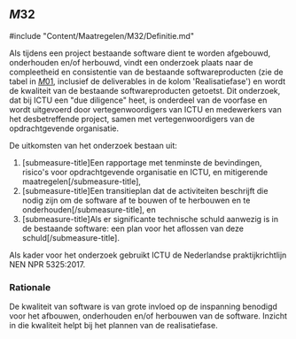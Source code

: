 ## $M32$

#include "Content/Maatregelen/M32/Definitie.md"

Als tijdens een project bestaande software dient te worden afgebouwd, onderhouden en/of herbouwd, vindt een onderzoek plaats naar de compleetheid en consistentie van de bestaande softwareproducten (zie de tabel in [$M01$](#m01), inclusief de deliverables in de kolom 'Realisatiefase') en wordt de kwaliteit van de bestaande softwareproducten getoetst. Dit onderzoek, dat bij ICTU een "due diligence" heet, is onderdeel van de voorfase en wordt uitgevoerd door vertegenwoordigers van ICTU en medewerkers van het desbetreffende project, samen met vertegenwoordigers van de opdrachtgevende organisatie.

De uitkomsten van het onderzoek bestaan uit:

1. [submeasure-title]Een rapportage met tenminste de bevindingen, risico's voor opdrachtgevende organisatie en ICTU, en mitigerende maatregelen[/submeasure-title],
2. [submeasure-title]Een transitieplan dat de activiteiten beschrijft die nodig zijn om de software af te bouwen of te herbouwen en te onderhouden[/submeasure-title], en
3. [submeasure-title]Als er significante technische schuld aanwezig is in de bestaande software: een plan voor het aflossen van deze schuld[/submeasure-title].

Als kader voor het onderzoek gebruikt ICTU de Nederlandse praktijkrichtlijn NEN NPR 5325:2017.

### Rationale

De kwaliteit van software is van grote invloed op de inspanning benodigd voor het afbouwen, onderhouden en/of herbouwen van de software. Inzicht in die kwaliteit helpt bij het plannen van de realisatiefase.
